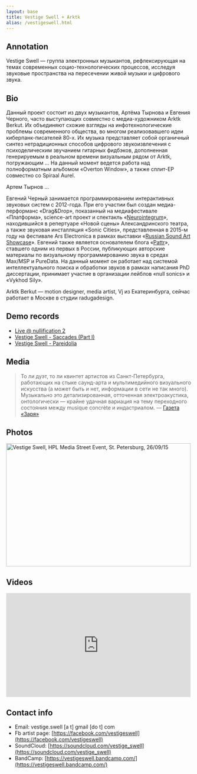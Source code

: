 ```yaml
---
layout: base
title: Vestige Swell + Arktk
alias: /vestigeswell.html
---
```


## Annotation

Vestige Swell — группа электронных музыкантов, рефлексирующая на темах
современных социо-технологических процессов, исследуя звуковые пространства на
пересечении живой музыки и цифрового звука.

## Bio

Данный проект состоит из двух музыкантов, Артёма Тырнова и Евгения Черного,
часто выступающих совместно с медиа-художником Arktk Berkut. Их объединяют
схожие взгляды на инфотехнологические проблемы современного общества, во многом
реализовавшего идеи киберпанк-писателей 80-х. Их музыка представляет собой
органичный синтез нетрадиционных способов цифрового звукоизвлечения с
психоделическим звучанием гитарных фидбэков, дополненная генерируемым в
реальном времени визуальным рядом от Arktk, погружающим … На данный момент
ведется работа над полноформатным альбомом «Overton Window», а также
сплит-EP совместно со Spiraal Aurel.

Артем Тырнов …

Евгений Черный занимается программированием интерактивных звуковых систем с
2012-года. При его участии был создан медиа-перформанс «Drag&Drop», показанный
на медиафестивале «Платформа», science-art проект и спектакль
«[Neurointegrum](https://daily.afisha.ru/archive/vozduh/art/neurointegrum-v-aleksandrinke-pryamoy-reportazh-iz-golovy-aktrisy/)»,
находившийся в репертуаре «Новой сцены» Александринского театра, а также
звуковая инсталляция «Sonic Cities», представленная в 2015-м году на фестивале
Ars Electronica в рамках выставки «[Russian Sound Art
Showcase](http://www.aec.at/postcity/en/russian-sound-art-showcase/)». Евгений
также является основателем блога «[Pattr](https://vk.com/pattr)», ставшего
одним из первых в России, публикующих авторские материалы по визуальному
программированию звука в средах Max/MSP и PureData. На данный момент он
работает над системой интеллектуального поиска и обработки звуков в рамках
написания PhD диссертации, принимает участие в организации лейблов «null
sonics» и «Vykhod Sily».

Arktk Berkut — motion designer, media artist, Vj из Екатеринбурга, сейчас
работает в Москве в студии radugadesign.

## Demo records

- [Live @ nullification 2](https://soundcloud.com/vestige_swell/live-nullification-ii)
- [Vestige Swell - Saccades (Part I)](https://nullsonics.bandcamp.com/track/vestige-swell-saccades-part-i)
- [Vestige Swell - Pareidolia](https://soundcloud.com/nullsonics/vestige-swell-pareidolia)

## Media

> То ли дуэт, то ли квинтет артистов из Санкт-Петербурга, работающих на стыке саунд-арта и мультимедийного визуального искусства (а может быть и нет, информации в сети не так много). Музыкально это детализированная, отточенная электроакустика, онтологически — крайне удачная вариация на тему переходного состояния между musique concrète и индастриалом. — [Газета «Заря»](http://syg.ma/@zarya/radar-diesiat-novykh-muzykantov-iz-rossii)

## Photos

<a data-flickr-embed="true" data-context="true"  href="https://www.flickr.com/photos/152651933@N02/32897988270/in/album-72157678783161422/" title="Vestige Swell,  HPL Media Street Event, St. Petersburg, 26/09/15"><img src="https://c1.staticflickr.com/3/2886/32897988270_e21195349c.jpg" width="500" height="333" alt="Vestige Swell,  HPL Media Street Event, St. Petersburg, 26/09/15"></a><script async src="//embedr.flickr.com/assets/client-code.js" charset="utf-8"></script>

## Videos

<iframe width="500" height="281" src="https://www.youtube.com/embed/Ebl5_gvKvxc?list=UUG4Fh9IWleqnNHTYHdi77nA" frameborder="0" allowfullscreen></iframe>

## Contact info

- Email: vestige.swell [a t] gmail [do t] com
- Fb artist page: [https://facebook.com/vestigeswell](https://facebook.com/vestigeswell)
- SoundCloud: [https://soundcloud.com/vestige_swell](https://soundcloud.com/vestige_swell)
- BandCamp: [https://vestigeswell.bandcamp.com/](https://vestigeswell.bandcamp.com/)


